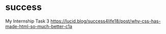 # success
My Internship Task 3
https://lucid.blog/success4life18/post/why-css-has-made-html-so-much-better-c1a
